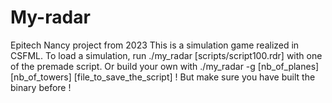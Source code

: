 # My-radar
Epitech Nancy project from 2023 
This is a simulation game realized in CSFML.
To load a simulation, run
  ./my_radar [scripts/script100.rdr] </sup>
with one of the premade script.
Or build your own with
  ./my_radar -g [nb_of_planes] [nb_of_towers] [file_to_save_the_script] !
But
  make
sure you have built the binary before !
